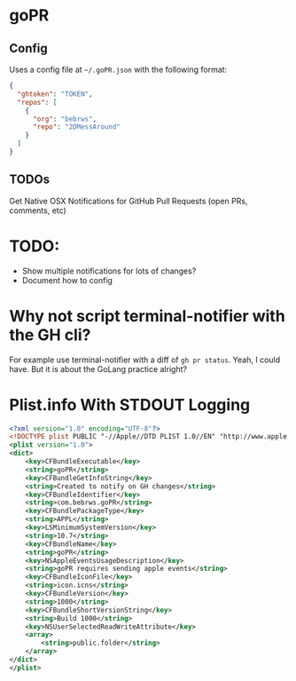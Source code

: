 # goPR


## Config

Uses a config file at `~/.goPR.json` with the following format:
```json
{
  "ghtoken": "TOKEN",
  "repos": [
    {
      "org": "bebrws",
      "repo": "2DMessAround"
    }
  ]
}
```

## TODOs

Get Native OSX Notifications for GitHub Pull Requests (open PRs, comments, etc)

# TODO:
* Show multiple notifications for lots of changes?
* Document how to config

# Why not script terminal-notifier with the GH cli?
For example use terminal-notifier with a diff of `gh pr status`.
Yeah, I could have. But it is about the GoLang practice alright?


# Plist.info With STDOUT Logging
```xml
<?xml version="1.0" encoding="UTF-8"?>
<!DOCTYPE plist PUBLIC "-//Apple//DTD PLIST 1.0//EN" "http://www.apple.com/DTDs/PropertyList-1.0.dtd">
<plist version="1.0">
<dict>
	<key>CFBundleExecutable</key>
	<string>goPR</string>
	<key>CFBundleGetInfoString</key>
	<string>Created to notify on GH changes</string>	
	<key>CFBundleIdentifier</key>
	<string>com.bebrws.goPR</string>
	<key>CFBundlePackageType</key>
	<string>APPL</string>
	<key>LSMinimumSystemVersion</key>
	<string>10.7</string>
	<key>CFBundleName</key>
	<string>goPR</string>
	<key>NSAppleEventsUsageDescription</key>
	<string>goPR requires sending apple events</string>
	<key>CFBundleIconFile</key>
	<string>icon.icns</string>
	<key>CFBundleVersion</key>
	<string>1000</string>
	<key>CFBundleShortVersionString</key>
	<string>Build 1000</string>
	<key>NSUserSelectedReadWriteAttribute</key>
	<array>
		<string>public.folder</string>
	</array>
</dict>
</plist>
```